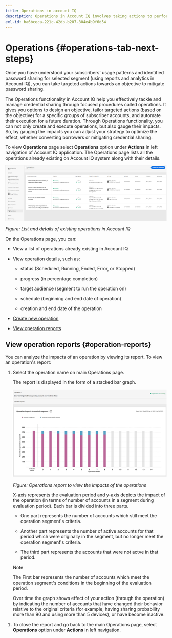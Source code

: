 ```yaml
---
title: Operations in account IQ
description: Operations in Account IQ involves taking actions to perform automations and bulk operations on subscriber accounts and track their effects.
exl-id: ba6bceca-221c-42db-b207-804e4b9f6d54
---
```

# Operations {#operations-tab-next-steps}

Once you have understood your subscribers' usage patterns and identified password sharing for selected segment (using reports and analytics in Account IQ), you can take targeted actions towards an objective to mitigate password sharing.

The Operations functionality in Account IQ help you effectively tackle and manage credential sharing through focused procedures called operations. It gives you options to design an objective, tailor targeted actions (based on the objective) for a specific groups of subscriber accounts, and automate their execution for a future duration. Through Operations functionality, you can not only create and execute operations, but also gauge their impacts. So, by gauging the impacts you can adjust your strategy to optimize the effect, whether converting borrowers or mitigating credential sharing.

To view **Operations** page select **Operations** option under **Actions** in left navigation of Account IQ application. The Operations page lists all the operations already existing on Account IQ system along with their details.

![](assets/operations-page.png)

*Figure: List and details of existing operations in Account IQ*

On the Operations page, you can:

* View a list of operations already existing in Account IQ

* View operation details, such as:

  * status (Scheduled, Running, Ended, Error, or Stopped)

  * progress (in percentage completion)
  
  * target audience (segment to run the operation on)

  * schedule (beginning and end date of operation)

  * creation and end date of the operation

* [Create new operation](/help/AccountIQ/operation-affecting-user-segment.md)

* [View operation reports](#operation-reports)

<!--* Search from the list of operations using Search field

* Stop an operation.

* Create a duplicate operation.

* [Configure columns of Operations details page](#configure-columns)-->

## View operation reports {#operation-reports}

You can analyze the impacts of an operation by viewing its report. To view an operation's report:

1. Select the operation name on main Operations page.

   The report is displayed in the form of a stacked bar graph.

   ![](assets/operation-impact-report.png)

   *Figure: Operations report to view the impacts of the operations*

   X-axis represents the evaluation period and y-axis depicts the impact of the operation (in terms of number of accounts in a segment during evaluation period). Each bar is divided into three parts.

   * One part represents the number of accounts which still meet the operation segment's criteria.

   * Another part represents the number of active accounts for that period which were originally in the segment, but no longer meet the operation segment's criteria.

   * The third part represents the accounts that were not actve in that period.

   >[!NOTE]
   >
   >The First bar represents the number of accounts which meet the operation segment's conditions in the beginning of the evaluation period.

   Over time the graph shows effect of your action (through the operation) by indicating the number of accounts that have changed their behavior relative to the original criteria (for example, having sharing probability more than 90 and using more than 5 devices), or have become inactive.

<!--For example, in the above image the variable on the y-axis is number of accounts. Looking at the graph you can compare the number of accounts that are in the operations' segment versus the number of accounts that are outside the operations segment at a particular time (such as week 2nd of the operations evaluation period). Therefore, you can analyze how over the evaluation period do number of accounts vary within the operation segment and outside the segment.

So, if your operation was to send out warning emails to suspecting accounts, and accounts in operations segment were those with sharing probability more than 90 and using more than 5 devices to stream content, then in the beginning of the evaluation period accounts in segment are more than 17 thousand. This number changes over the evaluation period as shown in the graph, thereby indicating the impact of operation. Based on the evaluation, you can take remedial measures on suspecting accounts, or continue with the operation, or adjust your strategy for better outcomes to curb credential sharing.-->

1. To close the report and go back to the main Operations page, select **Operations** option under **Actions** in left navigation.

<!--

![](assets/operations-details.png)

*Figure: Operation details*
## Configure columns {#configure-columns}

You can select the icon to **Configure columns** on the top of the operations table.

![](assets/config-columns.png)

*Figure: Configure columns of Operations details page*-->